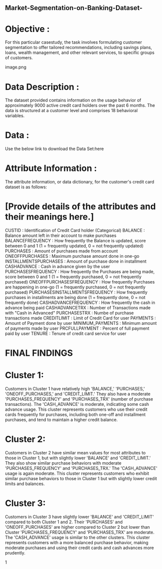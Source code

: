 ## Market-Segmentation-on-Banking-Dataset-
# Objective :
For this particular casestudy, the task involves formulating customer segmentation to offer tailored recommendations, including savings plans, loans, wealth management, and other relevant services, to specific groups of customers.

image.png

# Data Description :
The dataset provided contains information on the usage behavior of approximately 9000 active credit card holders over the past 6 months. The data is structured at a customer level and comprises 18 behavioral variables.

# Data :
Use the below link to download the Data Set:here

# Attribute Information :
The attribute information, or data dictionary, for the customer's credit card dataset is as follows:

# [Provide details of the attributes and their meanings here.]

CUSTID : Identification of Credit Card holder (Categorical)
BALANCE : Balance amount left in their account to make purchases
BALANCEFREQUENCY : How frequently the Balance is updated, score between 0 and 1 (1 = frequently updated, 0 = not frequently updated)
PURCHASES : Amount of purchases made from account
ONEOFFPURCHASES : Maximum purchase amount done in one-go
INSTALLMENTSPURCHASES : Amount of purchase done in installment
CASHADVANCE : Cash in advance given by the user
PURCHASESFREQUENCY : How frequently the Purchases are being made, score between 0 and 1 (1 = frequently purchased, 0 = not frequently purchased)
ONEOFFPURCHASESFREQUENCY : How frequently Purchases are happening in one-go (1 = frequently purchased, 0 = not frequently purchased)
PURCHASESINSTALLMENTSFREQUENCY : How frequently purchases in installments are being done (1 = frequently done, 0 = not frequently done)
CASHADVANCEFREQUENCY : How frequently the cash in advance being paid
CASHADVANCETRX : Number of Transactions made with "Cash in Advanced"
PURCHASESTRX : Numbe of purchase transactions made
CREDITLIMIT : Limit of Credit Card for user
PAYMENTS : Amount of Payment done by user
MINIMUM_PAYMENTS : Minimum amount of payments made by user
PRCFULLPAYMENT : Percent of full payment paid by user
TENURE : Tenure of credit card service for user

# FINAL FINDINGS 
# Cluster 1:

Customers in Cluster 1 have relatively high 'BALANCE,' 'PURCHASES,' 'ONEOFF_PURCHASES,' and 'CREDIT_LIMIT.'
They also have a moderate 'PURCHASES_FREQUENCY' and 'PURCHASES_TRX' (number of purchase transactions).
The 'CASH_ADVANCE' is moderate, indicating some cash advance usage.
This cluster represents customers who use their credit cards frequently for purchases, including both one-off and installment purchases, and tend to maintain a higher credit balance.

# Cluster 2:

Customers in Cluster 2 have similar mean values for most attributes to those in Cluster 1, but with slightly lower 'BALANCE' and 'CREDIT_LIMIT.'
They also show similar purchase behaviors with moderate 'PURCHASES_FREQUENCY' and 'PURCHASES_TRX.'
The 'CASH_ADVANCE' usage is again moderate.
This cluster represents customers who exhibit similar purchase behaviors to those in Cluster 1 but with slightly lower credit limits and balances.

# Cluster 3:

Customers in Cluster 3 have slightly lower 'BALANCE' and 'CREDIT_LIMIT' compared to both Cluster 1 and 2.
Their 'PURCHASES' and 'ONEOFF_PURCHASES' are higher compared to Cluster 2 but lower than Cluster 'PURCHASES_FREQUENCY' and 'PURCHASES_TRX' are moderate.
The 'CASH_ADVANCE' usage is similar to the other clusters.
This cluster represents customers with a more balanced purchase behavior, making moderate purchases and using their credit cards and cash advances more prudently.

1
​
